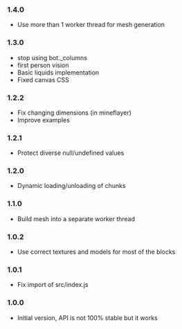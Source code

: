 ### 1.4.0

* Use more than 1 worker thread for mesh generation

### 1.3.0

* stop using bot._columns
* first person vision
* Basic liquids implementation
* Fixed canvas CSS

### 1.2.2

* Fix changing dimensions (in mineflayer)
* Improve examples

### 1.2.1

* Protect diverse null/undefined values

### 1.2.0

* Dynamic loading/unloading of chunks

### 1.1.0

* Build mesh into a separate worker thread

### 1.0.2

* Use correct textures and models for most of the blocks

### 1.0.1

* Fix import of src/index.js

### 1.0.0

* Initial version, API is not 100% stable but it works
